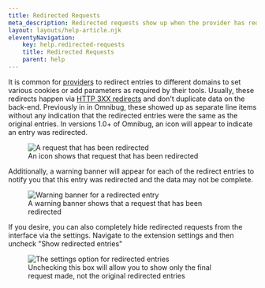 ```yaml
---
title: Redirected Requests
meta_description: Redirected requests show up when the provider has redirected the original network call to another location.
layout: layouts/help-article.njk
eleventyNavigation:
    key: help.redirected-requests
    title: Redirected Requests
    parent: help
---
```


It is common for <abbr title="Marketing Tools">providers</abbr> to redirect entries to different domains to set various 
cookies or add parameters as required by their tools. Usually, these redirects happen via [HTTP 3XX redirects](https://en.wikipedia.org/wiki/URL_redirection#HTTP_status_codes_3xx)
and don't duplicate data on the back-end. Previously in in Omnibug, these showed up as separate line items without any 
indication that the redirected entries were the same as the original entries. In versions 1.0+ of Omnibug, an icon will 
appear to indicate an entry was redirected. 

<figure class="figure text-center">
    <img src="/assets/images/help/redirected-rows.png" class="mx-auto border" alt="A request that has been redirected">
    <figcaption>An icon shows that request that has been redirected</figcaption>
</figure>

Additionally, a warning banner will appear for each of the redirect entries to notify you that this entry was redirected 
and the data may not be complete.

<figure class="figure text-center">
    <img src="/assets/images/help/redirected-entry-warning.png" class="mx-auto border" alt="Warning banner for a redirected entry">
    <figcaption>A warning banner shows that a request that has been redirected</figcaption>
</figure>

If you desire, you can also completely hide redirected requests from the interface via the settings. Navigate to the 
extension settings and then uncheck "Show redirected entries"

<figure class="figure text-center">
    <img src="/assets/images/help/redirect-settings.png" class="mx-auto border" alt="The settings option for redirected entries">
    <figcaption>Unchecking this box will allow you to show only the final request made, not the original redirected entries</figcaption>
</figure>

